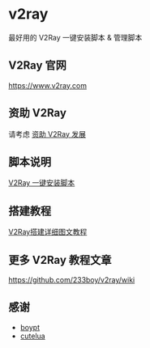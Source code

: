 # v2ray
最好用的 V2Ray 一键安装脚本 &amp; 管理脚本

## V2Ray 官网

https://www.v2ray.com

## 资助 V2Ray

请考虑 [资助 V2Ray 发展](https://www.v2ray.com/chapter_00/02_donate.html)

## 脚本说明

[V2Ray 一键安装脚本](https://github.com/233boy/v2ray/wiki/V2Ray%E4%B8%80%E9%94%AE%E5%AE%89%E8%A3%85%E8%84%9A%E6%9C%AC)

## 搭建教程

[V2Ray搭建详细图文教程](https://github.com/233boy/v2ray/wiki/V2Ray%E6%90%AD%E5%BB%BA%E8%AF%A6%E7%BB%86%E5%9B%BE%E6%96%87%E6%95%99%E7%A8%8B)


## 更多 V2Ray 教程文章

https://github.com/233boy/v2ray/wiki

## 感谢

- [boypt](https://github.com/boypt)
- [cutelua](https://github.com/cutelua)